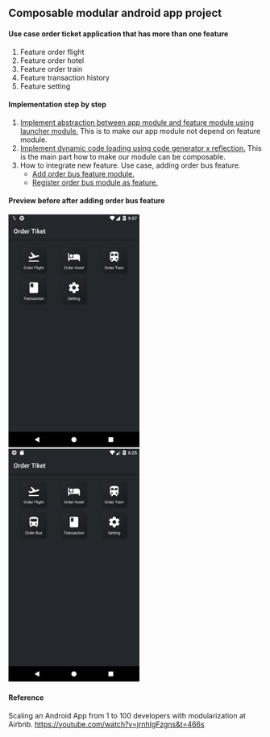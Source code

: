 ## Composable modular android app project

#### Use case order ticket application that has more than one feature
1. Feature order flight
2. Feature order hotel
3. Feature order train
4. Feature transaction history
5. Feature setting

#### Implementation step by step
1. [Implement abstraction between app module and feature module using launcher module.](https://github.com/wisnukurniawan/Composable-Module/commit/3096f22a766e9dde9fef797a62daf04b5ca5ff6f) This is to make our app module not depend on feature module.
2. [Implement dynamic code loading using code generator x reflection.](https://github.com/wisnukurniawan/Composable-Module/commit/ccd5642ad674ecf8f54d2ad21e9bee75c30cfa5c) This is the main part how to make our module can be composable.
3. How to integrate new feature. Use case, adding order bus feature.
   - [Add order bus feature module.](https://github.com/wisnukurniawan/Composable-Module/commit/ea43996b83e1804d88addca5c8c3e3ff103a769c)
   - [Register order bus module as feature.](https://github.com/wisnukurniawan/Composable-Module/commit/82e5631bbf223c298f90565e6d4bac72a2095ce9)

#### Preview before after adding order bus feature
<img src="preview/Screenshot_1579834646.png" width="260">&emsp;<img src="preview/Screenshot_1579872361.png" width="260">

#### Reference
Scaling an Android App from 1 to 100 developers with modularization at Airbnb. https://youtube.com/watch?v=jrnhIgFzgns&t=466s
